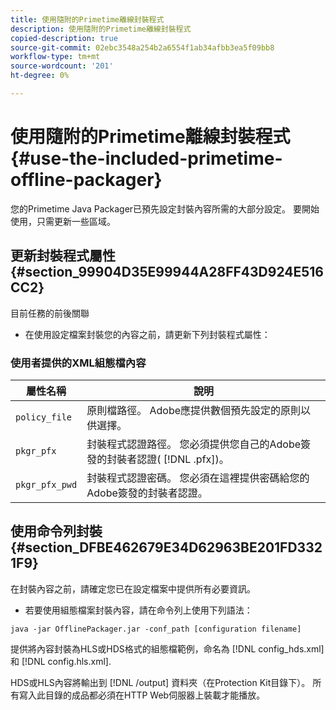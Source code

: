 ```yaml
---
title: 使用隨附的Primetime離線封裝程式
description: 使用隨附的Primetime離線封裝程式
copied-description: true
source-git-commit: 02ebc3548a254b2a6554f1ab34afbb3ea5f09bb8
workflow-type: tm+mt
source-wordcount: '201'
ht-degree: 0%

---
```


# 使用隨附的Primetime離線封裝程式{#use-the-included-primetime-offline-packager}

您的Primetime Java Packager已預先設定封裝內容所需的大部分設定。 要開始使用，只需更新一些區域。

## 更新封裝程式屬性 {#section_99904D35E99944A28FF43D924E516CC2}

目前任務的前後關聯

* 在使用設定檔案封裝您的內容之前，請更新下列封裝程式屬性：

### 使用者提供的XML組態檔內容

| 屬性名稱 | 說明 |
|---|---|
| `policy_file` | 原則檔路徑。 Adobe應提供數個預先設定的原則以供選擇。 |
| `pkgr_pfx` | 封裝程式認證路徑。 您必須提供您自己的Adobe簽發的封裝者認證( [!DNL .pfx])。 |
| `pkgr_pfx_pwd` | 封裝程式認證密碼。 您必須在這裡提供密碼給您的Adobe簽發的封裝者認證。 |

## 使用命令列封裝 {#section_DFBE462679E34D62963BE201FD3321F9}

在封裝內容之前，請確定您已在設定檔案中提供所有必要資訊。

* 若要使用組態檔案封裝內容，請在命令列上使用下列語法：

```
java -jar OfflinePackager.jar -conf_path [configuration filename]
```

提供將內容封裝為HLS或HDS格式的組態檔範例，命名為 [!DNL config_hds.xml] 和 [!DNL config.hls.xml].

HDS或HLS內容將輸出到 [!DNL /output] 資料夾（在Protection Kit目錄下）。 所有寫入此目錄的成品都必須在HTTP Web伺服器上裝載才能播放。
